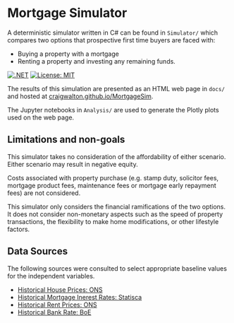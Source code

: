 # Mortgage Simulator

A deterministic simulator written in C# can be found in `Simulator/` which compares two options that prospective first time buyers are faced with:
* Buying a property with a mortgage
* Renting a property and investing any remaining funds.

[![.NET](https://github.com/craigwalton/MortgageSim/actions/workflows/dotnet.yml/badge.svg)](https://github.com/craigwalton/MortgageSim/actions/workflows/dotnet.yml)
[![License: MIT](https://img.shields.io/badge/License-MIT-yellow.svg)](https://opensource.org/licenses/MIT)

The results of this simulation are presented as an HTML web page in `docs/` and hosted at [craigwalton.github.io/MortgageSim](https://craigwalton.github.io/MortgageSim).

The Jupyter notebooks in `Analysis/` are used to generate the Plotly plots used on the web page.


## Limitations and non-goals

This simulator takes no consideration of the affordability of either scenario. Either scenario may result
in negative equity.

Costs associated with property purchase (e.g. stamp duty, solicitor fees, mortgage product fees, maintenance fees or
mortgage early repayment fees) are not considered.

This simulator only considers the financial ramifications of the two options. It does not consider non-monetary aspects
such as the speed of property transactions, the flexibility to make home modifications, or other lifestyle factors.


## Data Sources

The following sources were consulted to select appropriate baseline values for the independent variables.

* [Historical House Prices: ONS](https://www.ons.gov.uk/economy/inflationandpriceindices/bulletins/housepriceindex/august2023)
* [Historical Mortgage Inerest Rates: Statisca](https://www.statista.com/statistics/386301/uk-average-mortgage-interest-rates/)
* [Historical Rent Prices: ONS](https://www.ons.gov.uk/economy/inflationandpriceindices/bulletins/indexofprivatehousingrentalprices/september2023)
* [Historical Bank Rate: BoE](https://www.bankofengland.co.uk/boeapps/database/Bank-Rate.asp)
